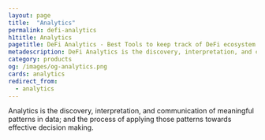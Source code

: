 ```yaml
---
layout: page
title:  "Analytics"
permalink: defi-analytics
h1title: Analytics
pagetitle: DeFi Analytics - Best Tools to keep track of DeFi ecosystem    
metadescription: DeFi Analytics is the discovery, interpretation, and communication of meaningful patterns in data; and the process of applying those patterns towards effective decision making.
category: products
og: /images/og-analytics.png
cards: analytics
redirect_from:
  - analytics
---
```

Analytics is the discovery, interpretation, and communication of meaningful patterns in data; and the process of applying those patterns towards effective decision making.
